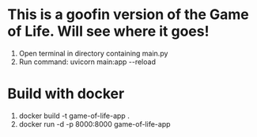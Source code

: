 # This is a goofin version of the Game of Life. Will see where it goes!

1. Open terminal in directory containing main.py
2. Run command: uvicorn main:app --reload

# Build with docker
1. docker build -t game-of-life-app .
2. docker run -d -p 8000:8000 game-of-life-app